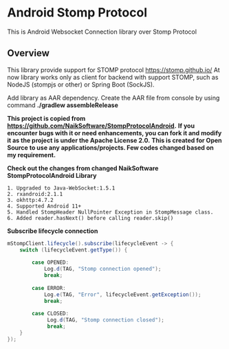 # Android Stomp Protocol
This is Android Websocket Connection library over Stomp Protocol

## Overview

This library provide support for STOMP protocol https://stomp.github.io/
At now library works only as client for backend with support STOMP, such as
NodeJS (stompjs or other) or Spring Boot (SockJS).

Add library as AAR dependency. Create the AAR file from console by using command __./gradlew assembleRelease__

__This project is copied from https://github.com/NaikSoftware/StompProtocolAndroid.__
__If you encounter bugs with it or need enhancements, you can fork it and modify it as the project is under the Apache License 2.0.__
__This is created for Open Source to use any applications/projects. Few codes changed based on my requirement.__

**Check out the changes from changed NaikSoftware StompProtocolAndroid Library**

``` 
1. Upgraded to Java-WebSocket:1.5.1
2. rxandroid:2.1.1
3. okhttp:4.7.2
4. Supported Android 11+
5. Handled StompHeader NullPointer Exception in StompMessage class.
6. Added reader.hasNext() before calling reader.skip() 

```

**Subscribe lifecycle connection**
``` java
mStompClient.lifecycle().subscribe(lifecycleEvent -> {
    switch (lifecycleEvent.getType()) {
    
        case OPENED:
            Log.d(TAG, "Stomp connection opened");
            break;
            
        case ERROR:
            Log.e(TAG, "Error", lifecycleEvent.getException());
            break;
            
        case CLOSED:
             Log.d(TAG, "Stomp connection closed");
             break;
    }
});
```
